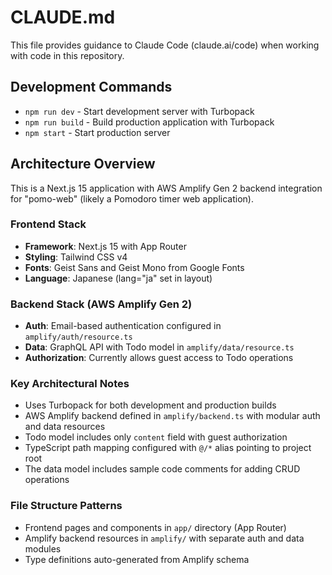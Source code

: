 # CLAUDE.md

This file provides guidance to Claude Code (claude.ai/code) when working with code in this repository.

## Development Commands

- `npm run dev` - Start development server with Turbopack
- `npm run build` - Build production application with Turbopack
- `npm start` - Start production server

## Architecture Overview

This is a Next.js 15 application with AWS Amplify Gen 2 backend integration for "pomo-web" (likely a Pomodoro timer web application).

### Frontend Stack
- **Framework**: Next.js 15 with App Router
- **Styling**: Tailwind CSS v4
- **Fonts**: Geist Sans and Geist Mono from Google Fonts
- **Language**: Japanese (lang="ja" set in layout)

### Backend Stack (AWS Amplify Gen 2)
- **Auth**: Email-based authentication configured in `amplify/auth/resource.ts`
- **Data**: GraphQL API with Todo model in `amplify/data/resource.ts`
- **Authorization**: Currently allows guest access to Todo operations

### Key Architectural Notes

- Uses Turbopack for both development and production builds
- AWS Amplify backend defined in `amplify/backend.ts` with modular auth and data resources
- Todo model includes only `content` field with guest authorization
- TypeScript path mapping configured with `@/*` alias pointing to project root
- The data model includes sample code comments for adding CRUD operations

### File Structure Patterns

- Frontend pages and components in `app/` directory (App Router)
- Amplify backend resources in `amplify/` with separate auth and data modules
- Type definitions auto-generated from Amplify schema